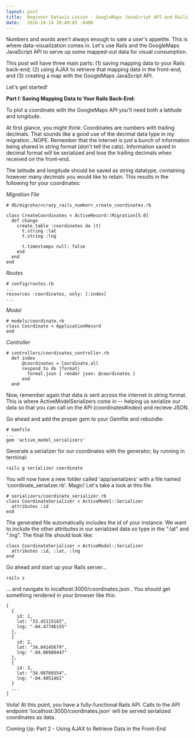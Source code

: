 ```yaml
---
layout: post
title:  Beginner Dataviz Lesson - GoogleMaps JavaScript API and Rails
date:   2016-10-14 20:49:05 -0400
---
```


Numbers and words aren't always enough to sate a user's appetite.  This is where data-visualization comes in.  Let's use Rails and the GoogleMaps JavaScript API to serve up some mapped-out data for visual consumption.

This post will have three main parts: (1) saving mapping data to your Rails back-end; (2) using AJAX to retrieve that mapping data in the front-end; and (3) creating a map with the GoogleMaps JavaScript API.

Let's get started!

**Part I: Saving Mapping Data to Your Rails Back-End:**

To plot a coordinate with the GoogleMaps API you'll need both a latitude and longitude.  

At first glance, you might think: Coordinates are numbers with trailing decimals. That sounds like a good use of the decimal data type in my migration...NOPE.  Remember that the internet is just a bunch of information being shared in string format (don't tell the cats).  Information saved in decimal format will be serialized and lose the trailing decimals when received on the front-end.

The latitude and longitude should be saved as string datatype, containing however many decimals you would like to retain.  This results in the following for your coordinates:

*Migration File*
```
# db/migrate/<crazy_rails_number>_create_coordinates.rb

class CreateCoordinates < ActiveRecord::Migration[5.0]
  def change
    create_table :coordinates do |t|
      t.string :lat
      t.string :lng

      t.timestamps null: false
    end
  end
end

```

*Routes*
```
# config/routes.rb
...
resources :coordinates, only: [:index]
...
```

*Model*
```
# models/coordinate.rb
class Coordinate < ApplicationRecord
end
```

*Controller*
```
# controllers/coordinates_controller.rb
  def index
      @coordinates = Coordinate.all 
      respond_to do |format|
        format.json { render json: @coordinates }
      end
  end
```

Now, remember again that data is sent across the internet in string format.  This is where ActiveModelSerializers come in -- helping us serialize our data so that you can call on the API (coordinates#index) and recieve JSON.

Go ahead and add the proper gem to your Gemfile and rebundle:
```
# Gemfile
...
gem 'active_model_serializers'
```

Generate a serializer for our coordinates with the generator, by running in terminal:
```
rails g serializer coordinate
```

You will now have a new folder called 'app/serializers' with a file named 'coordinate_serializer.rb'. Magic! Let's take a look at this file.

```
# serializers/coordinate_serializer.rb
class CoordinateSerializer < ActiveModel::Serializer
  attributes :id
end
```
The generated file automatically includes the id of your instance.  We want to include the other attributes in our serialized data so type in the ":lat" and ":lng".  The final file should look like:

```
class CoordinateSerializer < ActiveModel::Serializer
  attributes :id, :lat, :lng
end
```

Go ahead and start up your Rails server...

```
rails s
``` 
... and navigate to localhost:3000/coordinates.json . You should get something rendered in your browser like this:

```
[
  {
    id: 1,
    lat: "33.45115165",
    lng: "-84.47746155"
  },
  {
    id: 2,
    lat: "34.04145679",
    lng: "-84.06980447"
  },
  {
    id: 3,
    lat: "34.00760354",
    lng: "-84.4051481"
  }
  ...
]
```

Voila!  At this point, you have a fully-functional Rails API.  Calls to the API endpoint 'localhost:3000/coordinates.json' will be served serialized coordinates as data.

Coming Up: Part 2 - Using AJAX to Retrieve Data in the Front-End  
